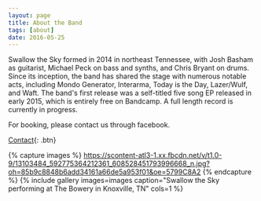 ```yaml
---
layout: page
title: About the Band
tags: [about]
date: 2016-05-25
---
```


Swallow the Sky formed in 2014 in northeast Tennessee, with Josh Basham as guitarist, Michael Peck on bass and synths, and Chris Bryant on drums.
Since its inception, the band has shared the stage with numerous notable acts, including Mondo Generator, Interarma, Today is the Day, Lazer/Wulf, and Waft. The band's first release was a self-titled five song EP released in early 2015, which is entirely free on Bandcamp. A full length record is currently in progress.

For booking, please contact us through facebook.

[Contact](https://www.facebook.com/Swallow-The-Sky-332884486868118){: .btn}

{% capture images %}
    https://scontent-atl3-1.xx.fbcdn.net/v/t1.0-9/13103484_592775364212361_608528451793996668_n.jpg?oh=85b9c8848b6add34161a66de5a953f01&oe=5799C8A2
{% endcapture %}
{% include gallery images=images caption="Swallow the Sky performing at The Bowery in Knoxville, TN" cols=1 %}
